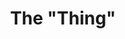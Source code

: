 ---
title: The "Thing"
order: 1
img: /assets/images/thing_cropped.png
description: I, along with a number of my labmates, have been tasked with getting our mobile manipulator (affectionately titled the <a href="https://en.wikipedia.org/wiki/Thing_(The_Addams_Family)" target="_blank">Thing</a>) up and running. As part of these responsibilities, I've helped design a number of demonstrations for showing off its capabilities to visitors.
publications:
  - date: 2018-02-20
    img: 
    title: "Drawing on a Whiteboard with Simultaneous Arm and Base Movement"
    description: Using impedance control, the robot draws a pre-defined drawing on a whiteboard while the base simultaneously moves in and out, theoretically allowing for object avoidance. Code and video coming soon.
    main-link: 
    links:
  - date: 2017-08-20
    img: 
    title: "End-Effector Teleoperation via Kinect-based Hand Tracking"
    description: A user's hand position is tracked by a Kinect sensor, and the end effector of the arm follows their movements. Code and video coming soon.
    main-link: 
    links:
---